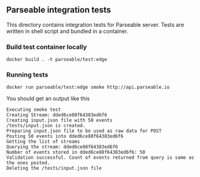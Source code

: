 ## Parseable integration tests

This directory contains integration tests for Parseable server. Tests are written in shell script and bundled in a container. 

### Build test container locally

```
docker build . -t parseable/test:edge
```

### Running tests

```
docker run parseable/test:edge smoke http://api.parseable.io
```

You should get an output like this

```
Executing smoke test
Creating Stream: dded6ce88f64383ed6f6
Creating input.json file with 50 events
/tests/input.json is created.
Preparing input.json file to be used as raw data for POST
Posting 50 events into dded6ce88f64383ed6f6
Getting the list of streams
Querying the stream: dded6ce88f64383ed6f6
Number of events stored in dded6ce88f64383ed6f6: 50
Validation successful. Count of events returned from query is same as the ones posted.
Deleting the /tests/input.json file
```
